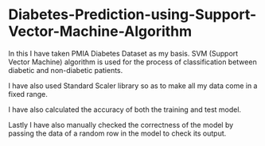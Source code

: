 # Diabetes-Prediction-using-Support-Vector-Machine-Algorithm

In this I have taken PMIA Diabetes Dataset as my basis. SVM (Support Vector Machine) algorithm 
is used for the process of classification between diabetic and non-diabetic patients.

I have also used Standard Scaler library so as to make all my data come in a fixed range.

I have also calculated the accuracy of both the training and test model.

Lastly I have also manually checked the correctness of the model by passing the data of a random 
row in the model to check its output.
